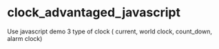 # clock_advantaged_javascript
Use javascript demo 3 type of clock ( current, world clock, count_down, alarm clock)
